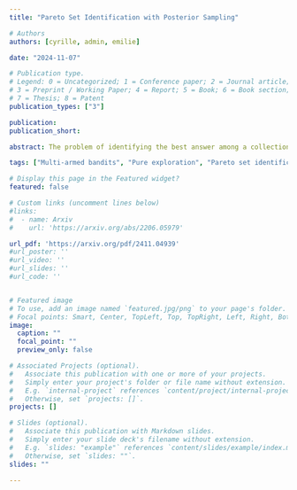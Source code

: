 ```yaml
---
title: "Pareto Set Identification with Posterior Sampling"

# Authors
authors: [cyrille, admin, emilie]

date: "2024-11-07"

# Publication type.
# Legend: 0 = Uncategorized; 1 = Conference paper; 2 = Journal article;
# 3 = Preprint / Working Paper; 4 = Report; 5 = Book; 6 = Book section;
# 7 = Thesis; 8 = Patent
publication_types: ["3"]

publication: 
publication_short: 

abstract: The problem of identifying the best answer among a collection of items having real-valued distribution is well-understood. Despite its practical relevance for many applications, fewer works have studied its extension when multiple and potentially conflicting metrics are available to assess an item's quality. Pareto set identification (PSI) aims to identify the set of answers whose means are not uniformly worse than another. This paper studies PSI in the transductive linear setting with potentially correlated objectives. Building on posterior sampling in both the stopping and the sampling rules, we propose the PSIPS algorithm that deals simultaneously with structure and correlation without paying the computational cost of existing oracle-based algorithms. Both from a frequentist and Bayesian perspective, PSIPS is asymptotically optimal. We demonstrate its good empirical performance in real-world and synthetic instances. 

tags: ["Multi-armed bandits", "Pure exploration", "Pareto set identification", "Posterior sampling"]

# Display this page in the Featured widget?
featured: false

# Custom links (uncomment lines below)
#links:
#  - name: Arxiv
#    url: 'https://arxiv.org/abs/2206.05979'

url_pdf: 'https://arxiv.org/pdf/2411.04939'
#url_poster: ''
#url_video: ''
#url_slides: ''
#url_code: ''


# Featured image
# To use, add an image named `featured.jpg/png` to your page's folder. 
# Focal points: Smart, Center, TopLeft, Top, TopRight, Left, Right, BottomLeft, Bottom, BottomRight.
image:
  caption: ""
  focal_point: ""
  preview_only: false

# Associated Projects (optional).
#   Associate this publication with one or more of your projects.
#   Simply enter your project's folder or file name without extension.
#   E.g. `internal-project` references `content/project/internal-project/index.md`.
#   Otherwise, set `projects: []`.
projects: []

# Slides (optional).
#   Associate this publication with Markdown slides.
#   Simply enter your slide deck's filename without extension.
#   E.g. `slides: "example"` references `content/slides/example/index.md`.
#   Otherwise, set `slides: ""`.
slides: ""

---
```

